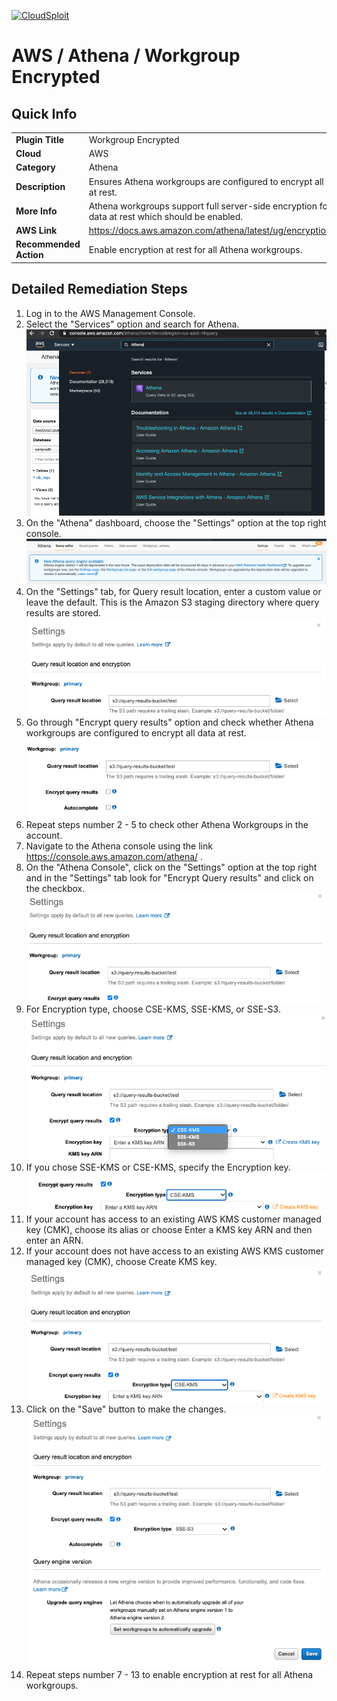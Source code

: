 [![CloudSploit](https://cloudsploit.com/img/logo-new-big-text-100.png "CloudSploit")](https://cloudsploit.com)

# AWS / Athena / Workgroup Encrypted

## Quick Info

| | |
|-|-|
| **Plugin Title** | Workgroup Encrypted |
| **Cloud** | AWS |
| **Category** | Athena |
| **Description** | Ensures Athena workgroups are configured to encrypt all data at rest. |
| **More Info** | Athena workgroups support full server-side encryption for all data at rest which should be enabled. |
| **AWS Link** | https://docs.aws.amazon.com/athena/latest/ug/encryption.html |
| **Recommended Action** | Enable encryption at rest for all Athena workgroups. |

## Detailed Remediation Steps
1. Log in to the AWS Management Console.
2. Select the "Services" option and search for Athena. </br> <img src="/resources/aws/athena/workgroup-encrypted/step2.png"/>
3. On the "Athena" dashboard, choose the "Settings" option at the top right console.</br> <img src="/resources/aws/athena/workgroup-encrypted/step3.png"/>
4. On the "Settings" tab, for Query result location, enter a custom value or leave the default. This is the Amazon S3 staging directory where query results are stored.</br> <img src="/resources/aws/athena/workgroup-encrypted/step4.png"/>
5. Go through "Encrypt query results" option and check whether Athena workgroups are configured to encrypt all data at rest.</br> <img src="/resources/aws/athena/workgroup-encrypted/step5.png"/>
6. Repeat steps number 2 - 5 to check other Athena Workgroups in the account.</br>
7. Navigate to the Athena console using the link https://console.aws.amazon.com/athena/ .</br>
8. On the "Athena Console", click on the "Settings" option at the top right and in the "Settings" tab look for "Encrypt Query results" and click on the checkbox. </br> <img src="/resources/aws/athena/workgroup-encrypted/step8.png"/>
9. For Encryption type, choose CSE-KMS, SSE-KMS, or SSE-S3.</br> <img src="/resources/aws/athena/workgroup-encrypted/step9.png"/>
10. If you chose SSE-KMS or CSE-KMS, specify the Encryption key.</br> <img src="/resources/aws/athena/workgroup-encrypted/step10.png"/>
11. If your account has access to an existing AWS KMS customer managed key (CMK), choose its alias or choose Enter a KMS key ARN and then enter an ARN.</br>
12. If your account does not have access to an existing AWS KMS customer managed key (CMK), choose Create KMS key.</br> <img src="/resources/aws/athena/workgroup-encrypted/step12.png"/>
13. Click on the "Save" button to make the changes.</br> <img src="/resources/aws/athena/workgroup-encrypted/step13.png"/>
14. Repeat steps number 7 - 13 to enable encryption at rest for all Athena workgroups.</br>



